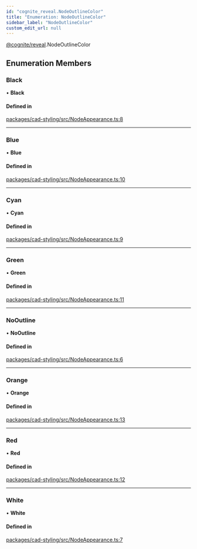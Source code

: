 ```yaml
---
id: "cognite_reveal.NodeOutlineColor"
title: "Enumeration: NodeOutlineColor"
sidebar_label: "NodeOutlineColor"
custom_edit_url: null
---
```


[@cognite/reveal](../modules/cognite_reveal.md).NodeOutlineColor

## Enumeration Members

### Black

• **Black**

#### Defined in

[packages/cad-styling/src/NodeAppearance.ts:8](https://github.com/cognitedata/reveal/blob/716e7443e/viewer/packages/cad-styling/src/NodeAppearance.ts#L8)

___

### Blue

• **Blue**

#### Defined in

[packages/cad-styling/src/NodeAppearance.ts:10](https://github.com/cognitedata/reveal/blob/716e7443e/viewer/packages/cad-styling/src/NodeAppearance.ts#L10)

___

### Cyan

• **Cyan**

#### Defined in

[packages/cad-styling/src/NodeAppearance.ts:9](https://github.com/cognitedata/reveal/blob/716e7443e/viewer/packages/cad-styling/src/NodeAppearance.ts#L9)

___

### Green

• **Green**

#### Defined in

[packages/cad-styling/src/NodeAppearance.ts:11](https://github.com/cognitedata/reveal/blob/716e7443e/viewer/packages/cad-styling/src/NodeAppearance.ts#L11)

___

### NoOutline

• **NoOutline**

#### Defined in

[packages/cad-styling/src/NodeAppearance.ts:6](https://github.com/cognitedata/reveal/blob/716e7443e/viewer/packages/cad-styling/src/NodeAppearance.ts#L6)

___

### Orange

• **Orange**

#### Defined in

[packages/cad-styling/src/NodeAppearance.ts:13](https://github.com/cognitedata/reveal/blob/716e7443e/viewer/packages/cad-styling/src/NodeAppearance.ts#L13)

___

### Red

• **Red**

#### Defined in

[packages/cad-styling/src/NodeAppearance.ts:12](https://github.com/cognitedata/reveal/blob/716e7443e/viewer/packages/cad-styling/src/NodeAppearance.ts#L12)

___

### White

• **White**

#### Defined in

[packages/cad-styling/src/NodeAppearance.ts:7](https://github.com/cognitedata/reveal/blob/716e7443e/viewer/packages/cad-styling/src/NodeAppearance.ts#L7)
